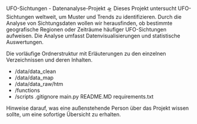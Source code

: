 UFO-Sichtungen - Datenanalyse-Projekt :flying_saucer:
Dieses Projekt untersucht UFO-Sichtungen weltweit, um Muster und Trends zu identifizieren. Durch die Analyse von Sichtungsdaten wollen wir herausfinden, ob bestimmte geografische Regionen oder Zeiträume häufiger UFO-Sichtungen aufweisen. Die Analyse umfasst Datenvisualisierungen und statistische Auswertungen.

Die vorläufige Ordnerstruktur mit Erläuterungen zu den einzelnen Verzeichnissen und deren Inhalten.

- /data/data_clean
- /data/data_map
- /data/data_raw/htm
- /functions
- /scripts
.gitignore
main.py
README.MD
requirements.txt

Hinweise darauf, was eine außenstehende Person über das Projekt wissen sollte, um eine sofortige Übersicht zu erhalten.
